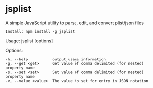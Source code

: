 # jsplist
A simple JavaScript utility to parse, edit, and convert plist/json files

	Install: npm install -g jsplist

  Usage: jsplist [options] <file>

  Options:

    -h, --help           output usage information
    -g, --get <get>      Get value of comma delimited (for nested) property name
    -s, --set <set>      Set value of comma delimited (for nested) property name
    -v, --value <value>  The value to set for entry in JSON notation
